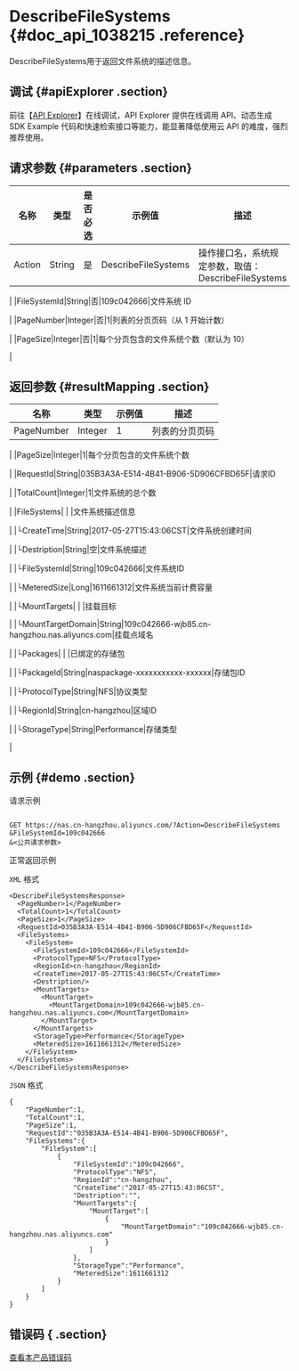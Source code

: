 # DescribeFileSystems {#doc_api_1038215 .reference}

DescribeFileSystems用于返回文件系统的描述信息。

## 调试 {#apiExplorer .section}

前往【[API Explorer](https://api.aliyun.com/#product=NAS&api=DescribeFileSystems)】在线调试，API Explorer 提供在线调用 API、动态生成 SDK Example 代码和快速检索接口等能力，能显著降低使用云 API 的难度，强烈推荐使用。

## 请求参数 {#parameters .section}

|名称|类型|是否必选|示例值|描述|
|--|--|----|---|--|
|Action|String|是|DescribeFileSystems|操作接口名，系统规定参数，取值：DescribeFileSystems

 |
|FileSystemId|String|否|109c042666|文件系统 ID

 |
|PageNumber|Integer|否|1|列表的分页页码（从 1 开始计数）

 |
|PageSize|Integer|否|1|每个分页包含的文件系统个数（默认为 10）

 |

## 返回参数 {#resultMapping .section}

|名称|类型|示例值|描述|
|--|--|---|--|
|PageNumber|Integer|1|列表的分页页码

 |
|PageSize|Integer|1|每个分页包含的文件系统个数

 |
|RequestId|String|035B3A3A-E514-4B41-B906-5D906CFBD65F|请求ID

 |
|TotalCount|Integer|1|文件系统的总个数

 |
|FileSystems| | |文件系统描述信息

 |
|└CreateTime|String|2017-05-27T15:43:06CST|文件系统创建时间

 |
|└Destription|String|空|文件系统描述

 |
|└FileSystemId|String|109c042666|文件系统ID

 |
|└MeteredSize|Long|1611661312|文件系统当前计费容量

 |
|└MountTargets| | |挂载目标

 |
|└MountTargetDomain|String|109c042666-wjb85.cn-hangzhou.nas.aliyuncs.com|挂载点域名

 |
|└Packages| | |已绑定的存储包

 |
|└PackageId|String|naspackage-xxxxxxxxxxx-xxxxxx|存储包ID

 |
|└ProtocolType|String|NFS|协议类型

 |
|└RegionId|String|cn-hangzhou|区域ID

 |
|└StorageType|String|Performance|存储类型

 |

## 示例 {#demo .section}

请求示例

``` {#request_demo}

GET https://nas.cn-hangzhou.aliyuncs.com/?Action=DescribeFileSystems
&FileSystemId=109c042666
&<公共请求参数>

```

正常返回示例

`XML` 格式

``` {#xml_return_success_demo}
<DescribeFileSystemsResponse>
  <PageNumber>1</PageNumber>
  <TotalCount>1</TotalCount>
  <PageSize>1</PageSize>
  <RequestId>035B3A3A-E514-4B41-B906-5D906CFBD65F</RequestId>
  <FileSystems>
    <FileSystem>
      <FileSystemId>109c042666</FileSystemId>
      <ProtocolType>NFS</ProtocolType>
      <RegionId>cn-hangzhou</RegionId>
      <CreateTime>2017-05-27T15:43:06CST</CreateTime>
      <Destription/>
      <MountTargets>
        <MountTarget>
          <MountTargetDomain>109c042666-wjb85.cn-hangzhou.nas.aliyuncs.com</MountTargetDomain>
        </MountTarget>
      </MountTargets>
      <StorageType>Performance</StorageType>
      <MeteredSize>1611661312</MeteredSize>
    </FileSystem>
  </FileSystems>
</DescribeFileSystemsResponse>

```

`JSON` 格式

``` {#json_return_success_demo}
{
	"PageNumber":1,
	"TotalCount":1,
	"PageSize":1,
	"RequestId":"035B3A3A-E514-4B41-B906-5D906CFBD65F",
	"FileSystems":{
		"FileSystem":[
			{
				"FileSystemId":"109c042666",
				"ProtocolType":"NFS",
				"RegionId":"cn-hangzhou",
				"CreateTime":"2017-05-27T15:43:06CST",
				"Destription":"",
				"MountTargets":{
					"MountTarget":[
						{
							"MountTargetDomain":"109c042666-wjb85.cn-hangzhou.nas.aliyuncs.com"
						}
					]
				},
				"StorageType":"Performance",
				"MeteredSize":1611661312
			}
		]
	}
}
```

## 错误码 { .section}

[查看本产品错误码](https://error-center.aliyun.com/status/product/NAS)

